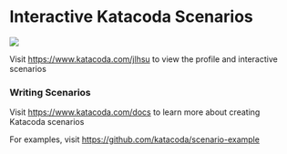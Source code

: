# Interactive Katacoda Scenarios

[![](http://shields.katacoda.com/katacoda/jlhsu/count.svg)](https://www.katacoda.com/jlhsu "Get your profile on Katacoda.com")

Visit https://www.katacoda.com/jlhsu to view the profile and interactive scenarios

### Writing Scenarios
Visit https://www.katacoda.com/docs to learn more about creating Katacoda scenarios

For examples, visit https://github.com/katacoda/scenario-example
